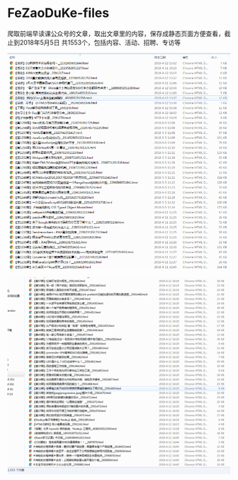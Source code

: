 # FeZaoDuKe-files

爬取前端早读课公众号的文章，取出文章里的内容，保存成静态页面方便查看，截止到2018年5月5日 共1553个，包括内容、活动、招聘、专访等

![缩略图](https://github.com/shanjixiaboss/FeZaoDuKe-files/blob/master/thumb1.jpg)

![缩略图](https://github.com/shanjixiaboss/FeZaoDuKe-files/blob/master/thumb2.jpg)


